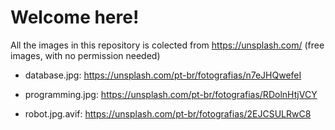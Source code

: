 # Welcome here! 

All the images in this repository is colected from https://unsplash.com/ (free images, with no permission needed)


- database.jpg: https://unsplash.com/pt-br/fotografias/n7eJHQwefeI

- programming.jpg: https://unsplash.com/pt-br/fotografias/RDolnHtjVCY

- robot.jpg.avif: https://unsplash.com/pt-br/fotografias/2EJCSULRwC8
